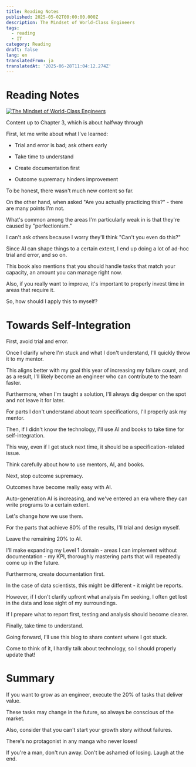 ```yaml
---
title: Reading Notes
published: 2025-05-02T00:00:00.000Z
description: The Mindset of World-Class Engineers
tags:
  - reading
  - IT
category: Reading
draft: false
lang: en
translatedFrom: ja
translatedAt: '2025-06-28T11:04:12.274Z'
---
```

# Reading Notes

[![The Mindset of World-Class Engineers](https://m.media-amazon.com/images/I/81RO+wECc0L._SY522_.jpg)](https://amzn.asia/d/1EI9yNd)

Content up to Chapter 3, which is about halfway through

First, let me write about what I've learned:

- Trial and error is bad; ask others early

- Take time to understand

- Create documentation first

- Outcome supremacy hinders improvement


To be honest, there wasn't much new content so far.

On the other hand, when asked "Are you actually practicing this?" - there are many points I'm not.

What's common among the areas I'm particularly weak in is that they're caused by "perfectionism."

I can't ask others because I worry they'll think "Can't you even do this?"

Since AI can shape things to a certain extent, I end up doing a lot of ad-hoc trial and error, and so on.


This book also mentions that you should handle tasks that match your capacity, an amount you can manage right now.

Also, if you really want to improve, it's important to properly invest time in areas that require it.

So, how should I apply this to myself?

# Towards Self-Integration

First, avoid trial and error.

Once I clarify where I'm stuck and what I don't understand, I'll quickly throw it to my mentor.

This aligns better with my goal this year of increasing my failure count, and as a result, I'll likely become an engineer who can contribute to the team faster.

Furthermore, when I'm taught a solution, I'll always dig deeper on the spot and not leave it for later.

For parts I don't understand about team specifications, I'll properly ask my mentor.

Then, if I didn't know the technology, I'll use AI and books to take time for self-integration.

This way, even if I get stuck next time, it should be a specification-related issue.

Think carefully about how to use mentors, AI, and books.

Next, stop outcome supremacy.

Outcomes have become really easy with AI.

Auto-generation AI is increasing, and we've entered an era where they can write programs to a certain extent.

Let's change how we use them.

For the parts that achieve 80% of the results, I'll trial and design myself.

Leave the remaining 20% to AI.

I'll make expanding my Level 1 domain - areas I can implement without documentation - my KPI, thoroughly mastering parts that will repeatedly come up in the future.

Furthermore, create documentation first.

In the case of data scientists, this might be different - it might be reports.

However, if I don't clarify upfront what analysis I'm seeking, I often get lost in the data and lose sight of my surroundings.

If I prepare what to report first, testing and analysis should become clearer.

Finally, take time to understand.

Going forward, I'll use this blog to share content where I got stuck.

Come to think of it, I hardly talk about technology, so I should properly update that!

# Summary

If you want to grow as an engineer, execute the 20% of tasks that deliver value.

These tasks may change in the future, so always be conscious of the market.

Also, consider that you can't start your growth story without failures.

There's no protagonist in any manga who never loses!

If you're a man, don't run away. Don't be ashamed of losing. Laugh at the end.
